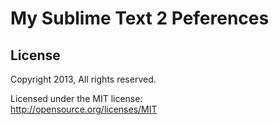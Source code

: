 # My Sublime Text 2 Peferences #

## License ##

Copyright 2013, All rights reserved.

Licensed under the MIT license:  
<http://opensource.org/licenses/MIT>
